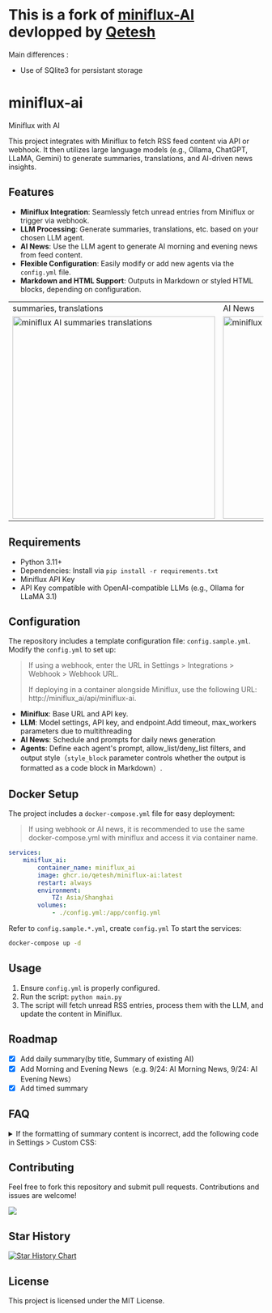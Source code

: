 # **This is a fork of [miniflux-AI](https://github.com/Qetesh/miniflux-ai) devlopped by [Qetesh](https://github.com/Qetesh)**

Main differences :

- Use of SQlite3 for persistant storage

# miniflux-ai

Miniflux with AI

This project integrates with Miniflux to fetch RSS feed content via API or webhook. It then utilizes large language models (e.g., Ollama, ChatGPT, LLaMA, Gemini) to generate summaries, translations, and AI-driven news insights.

## Features

- **Miniflux Integration**: Seamlessly fetch unread entries from Miniflux or trigger via webhook.
- **LLM Processing**: Generate summaries, translations, etc. based on your chosen LLM agent.
- **AI News**: Use the LLM agent to generate AI morning and evening news from feed content.
- **Flexible Configuration**: Easily modify or add new agents via the `config.yml` file.
- **Markdown and HTML Support**: Outputs in Markdown or styled HTML blocks, depending on configuration.

<table>
  <tr>
    <td>
      summaries, translations
    </td>
    <td>
      AI News
    </td>
  </tr>
  <tr>
    <td>
      <picture>
        <source media="(prefers-color-scheme: dark)" srcset="https://github.com/user-attachments/assets/11c208d9-816a-4c8c-bc00-2f780529e58d">
        <source media="(prefers-color-scheme: light)" srcset="https://github.com/user-attachments/assets/c97e2774-ec10-4acb-bef7-25cf8d43da15">
        <img alt="miniflux AI summaries translations" src="https://github.com/user-attachments/assets/c97e2774-ec10-4acb-bef7-25cf8d43da15" width="400" >
      </picture>
    </td>
    <td>
      <picture>
        <source media="(prefers-color-scheme: dark)" srcset="https://github.com/user-attachments/assets/b40f5bdd-d265-4beb-a14c-d39d6624760b">
        <source media="(prefers-color-scheme: light)" srcset="https://github.com/user-attachments/assets/e5985025-15f3-43b0-982b-422575962783">
        <img alt="miniflux AI summaries translations" src="https://github.com/user-attachments/assets/e5985025-15f3-43b0-982b-422575962783" width="400" >
      </picture>
    </td>
  </tr>
</table>

## Requirements

- Python 3.11+
- Dependencies: Install via `pip install -r requirements.txt`
- Miniflux API Key
- API Key compatible with OpenAI-compatible LLMs (e.g., Ollama for LLaMA 3.1)

## Configuration

The repository includes a template configuration file: `config.sample.yml`. Modify the `config.yml` to set up:

> If using a webhook, enter the URL in Settings > Integrations > Webhook > Webhook URL.
>
> If deploying in a container alongside Miniflux, use the following URL:
> http://miniflux_ai/api/miniflux-ai.

- **Miniflux**: Base URL and API key.
- **LLM**: Model settings, API key, and endpoint.Add timeout, max_workers parameters due to multithreading
- **AI News**: Schedule and prompts for daily news generation
- **Agents**: Define each agent's prompt, allow_list/deny_list filters, and output style（`style_block` parameter controls whether the output is formatted as a code block in Markdown）.

## Docker Setup

The project includes a `docker-compose.yml` file for easy deployment:

> If using webhook or AI news, it is recommended to use the same docker-compose.yml with miniflux and access it via container name.

```yaml
services:
    miniflux_ai:
        container_name: miniflux_ai
        image: ghcr.io/qetesh/miniflux-ai:latest
        restart: always
        environment:
            TZ: Asia/Shanghai
        volumes:
            - ./config.yml:/app/config.yml
```

Refer to `config.sample.*.yml`, create `config.yml`
To start the services:

```bash
docker-compose up -d
```

## Usage

1. Ensure `config.yml` is properly configured.
2. Run the script: `python main.py`
3. The script will fetch unread RSS entries, process them with the LLM, and update the content in Miniflux.

## Roadmap

- [x] Add daily summary(by title, Summary of existing AI)
- [x] Add Morning and Evening News（e.g. 9/24: AI Morning News, 9/24: AI Evening News）
- [x] Add timed summary

## FAQ

<details>
<summary>If the formatting of summary content is incorrect, add the following code in Settings > Custom CSS:</summary>

```css
pre code {
    white-space: pre-wrap;
    word-wrap: break-word;
}
```

</details>

## Contributing

Feel free to fork this repository and submit pull requests. Contributions and issues are welcome!

<a href="https://github.com/Qetesh/miniflux-ai/graphs/contributors">
  <img src="https://contrib.rocks/image?repo=Qetesh/miniflux-ai" />
</a>

## Star History

[![Star History Chart](https://api.star-history.com/svg?repos=Qetesh/miniflux-ai&type=Date)](https://star-history.com/#Qetesh/miniflux-ai&Date)

## License

This project is licensed under the MIT License.
